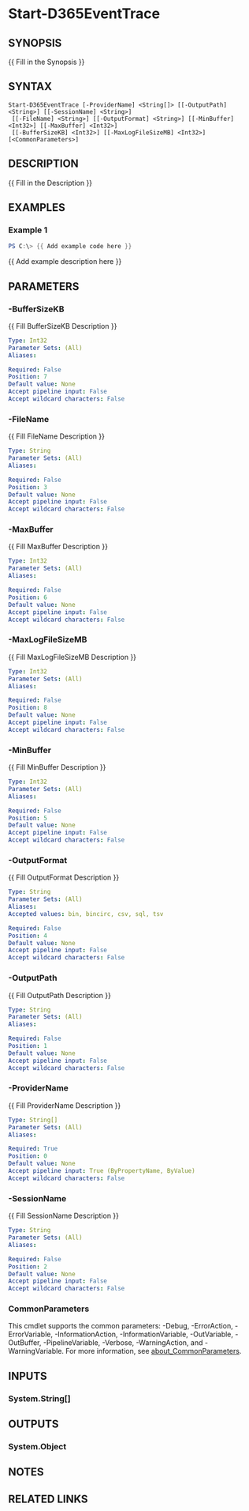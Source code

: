 ﻿---
external help file: d365fo.tools-help.xml
Module Name: d365fo.tools
online version:
schema: 2.0.0
---

# Start-D365EventTrace

## SYNOPSIS
{{ Fill in the Synopsis }}

## SYNTAX

```
Start-D365EventTrace [-ProviderName] <String[]> [[-OutputPath] <String>] [[-SessionName] <String>]
 [[-FileName] <String>] [[-OutputFormat] <String>] [[-MinBuffer] <Int32>] [[-MaxBuffer] <Int32>]
 [[-BufferSizeKB] <Int32>] [[-MaxLogFileSizeMB] <Int32>] [<CommonParameters>]
```

## DESCRIPTION
{{ Fill in the Description }}

## EXAMPLES

### Example 1
```powershell
PS C:\> {{ Add example code here }}
```

{{ Add example description here }}

## PARAMETERS

### -BufferSizeKB
{{ Fill BufferSizeKB Description }}

```yaml
Type: Int32
Parameter Sets: (All)
Aliases:

Required: False
Position: 7
Default value: None
Accept pipeline input: False
Accept wildcard characters: False
```

### -FileName
{{ Fill FileName Description }}

```yaml
Type: String
Parameter Sets: (All)
Aliases:

Required: False
Position: 3
Default value: None
Accept pipeline input: False
Accept wildcard characters: False
```

### -MaxBuffer
{{ Fill MaxBuffer Description }}

```yaml
Type: Int32
Parameter Sets: (All)
Aliases:

Required: False
Position: 6
Default value: None
Accept pipeline input: False
Accept wildcard characters: False
```

### -MaxLogFileSizeMB
{{ Fill MaxLogFileSizeMB Description }}

```yaml
Type: Int32
Parameter Sets: (All)
Aliases:

Required: False
Position: 8
Default value: None
Accept pipeline input: False
Accept wildcard characters: False
```

### -MinBuffer
{{ Fill MinBuffer Description }}

```yaml
Type: Int32
Parameter Sets: (All)
Aliases:

Required: False
Position: 5
Default value: None
Accept pipeline input: False
Accept wildcard characters: False
```

### -OutputFormat
{{ Fill OutputFormat Description }}

```yaml
Type: String
Parameter Sets: (All)
Aliases:
Accepted values: bin, bincirc, csv, sql, tsv

Required: False
Position: 4
Default value: None
Accept pipeline input: False
Accept wildcard characters: False
```

### -OutputPath
{{ Fill OutputPath Description }}

```yaml
Type: String
Parameter Sets: (All)
Aliases:

Required: False
Position: 1
Default value: None
Accept pipeline input: False
Accept wildcard characters: False
```

### -ProviderName
{{ Fill ProviderName Description }}

```yaml
Type: String[]
Parameter Sets: (All)
Aliases:

Required: True
Position: 0
Default value: None
Accept pipeline input: True (ByPropertyName, ByValue)
Accept wildcard characters: False
```

### -SessionName
{{ Fill SessionName Description }}

```yaml
Type: String
Parameter Sets: (All)
Aliases:

Required: False
Position: 2
Default value: None
Accept pipeline input: False
Accept wildcard characters: False
```

### CommonParameters
This cmdlet supports the common parameters: -Debug, -ErrorAction, -ErrorVariable, -InformationAction, -InformationVariable, -OutVariable, -OutBuffer, -PipelineVariable, -Verbose, -WarningAction, and -WarningVariable. For more information, see [about_CommonParameters](http://go.microsoft.com/fwlink/?LinkID=113216).

## INPUTS

### System.String[]

## OUTPUTS

### System.Object
## NOTES

## RELATED LINKS
